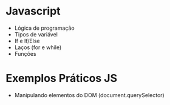 # Javascript
- Lógica de programação
- Tipos de variável
- If e If/Else
- Laços (for e while)
- Funções

# Exemplos Práticos JS
- Manipulando elementos do DOM (document.querySelector)
